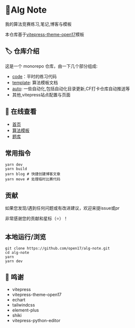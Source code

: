 # :bookmark_tabs:Alg Note
我的算法竞赛练习,笔记,博客与模板

本仓库基于[vitepress-theme-open17](https://vitepress.open17.vip/)模板

## 🏷️ 仓库介绍

这是一个 monorepo 仓库，由一下几个部分组成:
- [code](https://github.com/open17/alg-note/tree/vitepress/code)：平时的练习代码
- [template](https://github.com/open17/alg-note/tree/vitepress/template): 算法模板文档
- [auto](https://github.com/open17/alg-note/tree/vitepress/auto): 一些自动化,包括自动化目录更新,CF打卡仓库自动推送等
- 其他,vitepress站点配置与页面

## 🩵 在线查看

- [首页](https://alg.open17.vip/)
- [算法模板](https://alg.open17.vip/template/0-Intro/IO.html)
- [题库](https://alg.open17.vip/page/problems.html)

## 常用指令

```shell
yarn dev
yarn build 
yarn blog # 快捷创建博客文章
yarn move # 处理临时比赛代码
```

## 贡献

如果您发现/遇到任何问题或有改进建议，欢迎来提issue或pr

非常感谢您的贡献和星标（⭐）！

## 本地运行/浏览

```shell
git clone https://github.com/open17/alg-note.git
cd alg-note
yarn
yarn dev
```

## 💝 鸣谢

- vitepress
- vitepress-theme-open17
- echart
- tailwindcss  
- element-plus
- shiki
- vitepress-python-editor







































